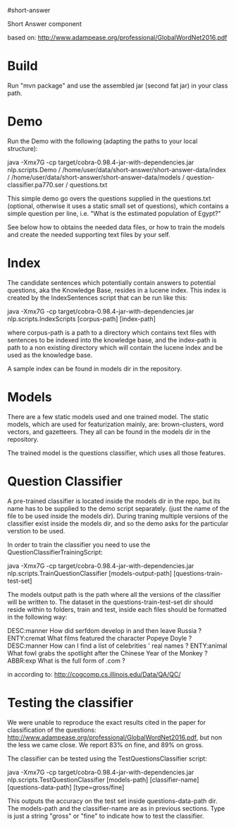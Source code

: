 #short-answer

Short Answer component

based on: http://www.adampease.org/professional/GlobalWordNet2016.pdf

Build
=====

Run "mvn package" and use the assembled jar (second fat jar) in your class path.

Demo
====

Run the Demo with the following (adapting the paths to your local structure):

java -Xmx7G -cp target/cobra-0.98.4-jar-with-dependencies.jar nlp.scripts.Demo  /
   /home/user/data/short-answer/short-answer-data/index /
   /home/user/data/short-answer/short-answer-data/models /
   question-classifier.pa770.ser /
   questions.txt


This simple demo go overs the questions supplied in the questions.txt (optional, otherwise it uses a static small set of questions),
which contains a simple question per line, i.e. "What is the estimated population of Egypt?"

See below how to obtains the needed data files, or how to train the models and create the needed supporting text files by your self.

Index
=====

The candidate sentences which potentially contain answers to potential questions, aka the Knowledge Base, resides in a lucene index.
This index is created by the IndexSentences script that can be run like this:

java -Xmx7G -cp target/cobra-0.98.4-jar-with-dependencies.jar nlp.scripts.IndexScripts [corpus-path] [index-path]

where corpus-path is a path to a directory which contains text files with sentences to be indexed into the knowledge base,
and the index-path is path to a non existing directory which will contain the lucene index and be used as the knowledge base.

A sample index can be found in models dir in the repository.

Models
=====

There are a few static models used and one trained model. The static models, which are used for featurization mainly, are:
brown-clusters, word vectors, and gazetteers. They all can be found in the models dir in the repository.

The trained model is the questions classifier, which uses all those features.

Question Classifier
===================

A pre-trained classifier is located inside the models dir in the repo, but its name has to be supplied to the demo script separately.
(just the name of the file to be used inside the models dir). During traning multiple versions of the classifier exist inside the models dir,
and so the demo asks for the particular verstion to be used.

In order to train the classifier you need to use the QuestionClassifierTrainingScript:

java -Xmx7G -cp target/cobra-0.98.4-jar-with-dependencies.jar nlp.scripts.TrainQuestionClassifier [models-output-path] [questions-train-test-set]

The models output path is the path where all the versions of the classifier will be written to. The dataset in the questions-train-test-set dir should reside
within to folders, train and test, inside each files should be formatted in the following way:

DESC:manner How did serfdom develop in and then leave Russia ?
ENTY:cremat What films featured the character Popeye Doyle ?
DESC:manner How can I find a list of celebrities ' real names ?
ENTY:animal What fowl grabs the spotlight after the Chinese Year of the Monkey ?
ABBR:exp What is the full form of .com ?

in according to: http://cogcomp.cs.illinois.edu/Data/QA/QC/

Testing the classifier
======================

We were unable to reproduce the exact results cited in the paper for classification of the questions: http://www.adampease.org/professional/GlobalWordNet2016.pdf,
but non the less we came close. We report 83% on fine, and 89% on gross.

The classifier can be tested using the TestQuestionsClassifier script:

java -Xmx7G -cp target/cobra-0.98.4-jar-with-dependencies.jar nlp.scripts.TestQuestionClassifier [models-path] [classifier-name] [questions-data-path] [type=gross/fine]

This outputs the accuracy on the test set inside questions-data-path dir. The models-path and the classifier-name are as in previous sections. Type is just a string "gross" or "fine"
to indicate how to test the classifier.

